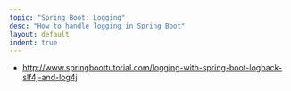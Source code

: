```yaml
---
topic: "Spring Boot: Logging"
desc: "How to handle logging in Spring Boot"
layout: default
indent: true
---
```


* <http://www.springboottutorial.com/logging-with-spring-boot-logback-slf4j-and-log4j>
